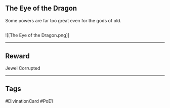 ## The Eye of the Dragon
Some powers are far too great even for the
gods of old.
## 
![[The Eye of the Dragon.png]]

---
## Reward
Jewel
Corrupted

---
## Tags
#DivinationCard
#PoE1